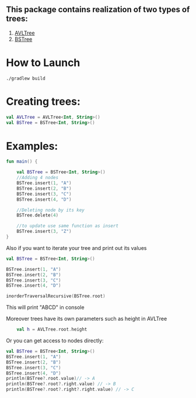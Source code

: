 ## This package contains realization of two types of trees:
1) [AVLTree](https://en.wikipedia.org/wiki/AVL_tree)
2) [BSTree](https://en.wikipedia.org/wiki/Binary_search_tree)

# How to Launch
```./gradlew build```
# Creating trees:
```kotlin   
val AVLTree = AVLTree<Int, String>()
val BSTree = BSTree<Int, String>()
```

# Examples:
```kotlin
fun main() {

    val BSTree = BSTree<Int, String>()
    //Adding 4 nodes
    BSTree.insert(1, "A")
    BSTree.insert(2, "B")
    BSTree.insert(3, "C")
    BSTree.insert(4, "D")

    //Deleting node by its key
    BSTree.delete(4)

    //to update use same function as insert
    BSTree.insert(3, "Z")
}

```
Also if you want to iterate your tree and print out its values
```kotlin
val BSTree = BSTree<Int, String>()

BSTree.insert(1, "A")
BSTree.insert(2, "B")
BSTree.insert(3, "C")
BSTree.insert(4, "D")

inorderTraversalRecursive(BSTree.root)

```
This will print "ABCD" in console

Moreover trees have its own parameters such as height in AVLTree
```kotlin
    val h = AVLTree.root.height
```
Or you can get access to nodes directly:
```kotlin
val BSTree = BSTree<Int, String>()
BSTree.insert(1, "A")
BSTree.insert(2, "B")
BSTree.insert(3, "C")
BSTree.insert(4, "D")
println(BSTree?.root.value)// -> A
println(BSTree?.root?.right.value) // -> B
println(BSTree?.root?.right?.right.value) // -> C

```